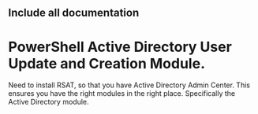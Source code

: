 ## Include all documentation
# PowerShell Active Directory User Update and Creation Module.


Need to install RSAT, so that you have Active Directory Admin Center.  This ensures you have the 
right modules in the right place.  Specifically the Active Directory module.  


